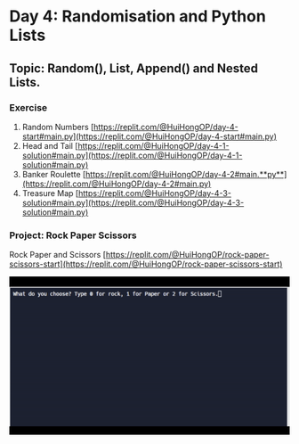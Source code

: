 # Day 4: Randomisation and Python Lists

## Topic: Random(), List, Append() and Nested Lists. 


### Exercise
1. Random Numbers  [https://replit.com/@HuiHongOP/day-4-start#main.py](https://replit.com/@HuiHongOP/day-4-start#main.py)
2. Head and Tail [https://replit.com/@HuiHongOP/day-4-1-solution#main.py](https://replit.com/@HuiHongOP/day-4-1-solution#main.py)
3. Banker Roulette [https://replit.com/@HuiHongOP/day-4-2#main.**py**](https://replit.com/@HuiHongOP/day-4-2#main.py)
4. Treasure Map [https://replit.com/@HuiHongOP/day-4-3-solution#main.py](https://replit.com/@HuiHongOP/day-4-3-solution#main.py)

### Project: Rock Paper Scissors

Rock Paper and Scissors [https://replit.com/@HuiHongOP/rock-paper-scissors-start](https://replit.com/@HuiHongOP/rock-paper-scissors-start)

<img src="Demo/day4.gif">